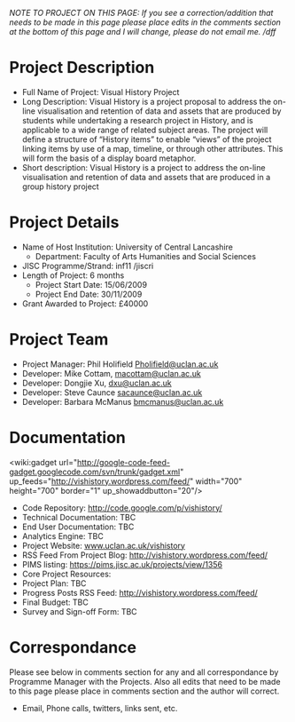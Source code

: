 _NOTE TO PROJECT ON THIS PAGE: If you see a correction/addition that needs to be made in this page please place edits in the comments section at the bottom of this page and I will change, please do not email me. /dff_

# Project Description #
  * Full Name of Project: Visual History Project
  * Long Description: Visual History is a project proposal to address the on-line visualisation and retention of data and assets that are produced by students while undertaking a research project in History, and is applicable to a wide range of related subject areas.  The project will define a structure of “History items” to enable “views” of the project linking items by use of a map, timeline, or through other attributes.  This will form the basis of a display board metaphor.
  * Short description: Visual History is a project to address the on-line visualisation and retention of data and assets that are produced in a group history project


# Project Details #
  * Name of Host Institution: University of Central Lancashire
    * Department: Faculty of Arts Humanities and Social Sciences
  * JISC Programme/Strand: inf11 /jiscri
  * Length of Project: 6 months
    * Project Start Date: 15/06/2009
    * Project End Date: 30/11/2009
  * Grant Awarded to Project: £40000

# Project Team #
  * Project Manager: Phil Holifield	Pholifield@uclan.ac.uk
  * Developer: Mike Cottam, macottam@uclan.ac.uk
  * Developer: Dongjie Xu, dxu@uclan.ac.uk
  * Developer: Steve Caunce <sacaunce@uclan.ac.uk>
  * Developer: Barbara McManus <bmcmanus@uclan.ac.uk>

# Documentation #
<wiki:gadget url="http://google-code-feed-gadget.googlecode.com/svn/trunk/gadget.xml" up\_feeds="http://vishistory.wordpress.com/feed/" width="700" height="700" border="1" up\_showaddbutton="20"/>

  * Code Repository: http://code.google.com/p/vishistory/
  * Technical Documentation: TBC
  * End User Documentation: TBC
  * Analytics Engine: TBC
  * Project Website: www.uclan.ac.uk/vishistory
  * RSS Feed From Project Blog: http://vishistory.wordpress.com/feed/
  * PIMS listing: https://pims.jisc.ac.uk/projects/view/1356
  * Core Project Resources:
  * Project Plan: TBC
  * Progress Posts RSS Feed: http://vishistory.wordpress.com/feed/
  * Final Budget: TBC
  * Survey and Sign-off Form: TBC

# Correspondance #
Please see below in comments section for any and all correspondance by Programme Manager with the Projects.  Also all edits that need to be made to this page please place in comments section and the author will correct.
  * Email, Phone calls, twitters, links sent, etc.